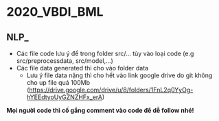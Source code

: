 # 2020_VBDI_BML
## NLP_



- Các file code lưu ý để trong folder src/... tùy vào loại code (e.g src/preprocessdata, src/model,...)
- Các file data generated thì cho vào folder data
    - Lưu ý file data nặng thì cho hết vào link google drive do git không cho up file quá 100Mb
    (https://drive.google.com/drive/u/8/folders/1FnL2q0YyOg-hYEEdtyoUyGZNZHFx_erA)

**Mọi người code thì cố gắng comment vào code để dễ follow nhé!**